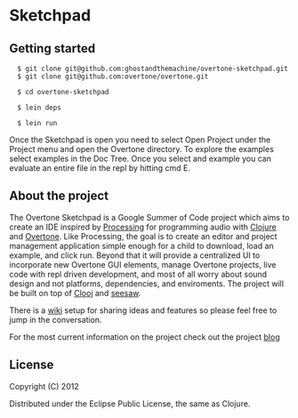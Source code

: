 # Sketchpad
## Getting started
   
      $ git clone git@github.com:ghostandthemachine/overtone-sketchpad.git
      $ git clone git@github.com:overtone/overtone.git

      $ cd overtone-sketchpad

      $ lein deps

      $ lein run

Once the Sketchpad is open you need to select Open Project under the Project
menu and open the Overtone directory.
To explore the examples select examples in the Doc Tree. Once you select and
example you can evaluate an entire file in the repl by hitting cmd E. 

## About the project

The Overtone Sketchpad is a Google Summer of Code project which aims to create an IDE inspired by [Processing](processing.org) for programming audio with [Clojure](clojure.org) and [Overtone](http://overtone.github.com/). Like Processing, the goal is to create an editor and project management application simple enough for a child to download, load an example, and click run. Beyond that it will provide a centralized UI to incorporate new Overtone GUI elements, manage Overtone projects, live code with repl driven development, and most of all worry about sound design and not platforms, dependencies, and enviroments. The project will be built on top of [Clooj](https://github.com/arthuredelstein/clooj) and [seesaw](https://github.com/daveray/seesaw). 

There is a [wiki](https://github.com/ghostandthemachine/overtone-sketchpad/wiki/Overtone-Sketchpad-Features-and-Design-Wiki) setup for sharing ideas and features so please feel free to jump in the conversation. 

For the most current information on the project check out the project
[blog](http://ghostandthemachine.github.com/overtone-sketchpad/)

## License

Copyright (C) 2012 

Distributed under the Eclipse Public License, the same as Clojure.
